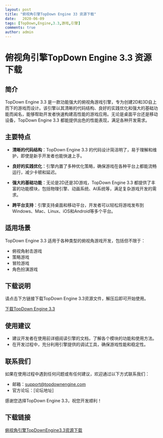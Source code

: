 ```yaml
---
layout: post
title: "俯视角引擎TopDown Engine 33 资源下载"
date:   2020-06-09
tags: [TopDown,Engine,3.3,游戏,引擎]
comments: true
author: admin
---
```

# 俯视角引擎TopDown Engine 3.3 资源下载

## 简介

TopDown Engine 3.3 是一款功能强大的俯视角游戏引擎，专为创建2D和3D自上而下的游戏而设计。该引擎以其清晰的代码结构、良好的实践优化和强大的基础功能而闻名，能够帮助开发者快速构建高性能的游戏应用。无论是桌面平台还是移动设备，TopDown Engine 3.3 都能提供出色的性能表现，满足各种开发需求。

## 主要特点

- **清晰的代码结构**：TopDown Engine 3.3 的代码设计简洁明了，易于理解和维护，即使是新手开发者也能快速上手。
  
- **良好的实践优化**：引擎内置了多种优化策略，确保游戏在各种平台上都能流畅运行，减少卡顿和延迟。

- **强大的基础功能**：无论是2D还是3D游戏，TopDown Engine 3.3 都提供了丰富的功能模块，包括物理引擎、动画系统、AI系统等，满足复杂游戏开发的需求。

- **跨平台支持**：引擎支持桌面和移动平台，开发者可以轻松将游戏发布到Windows、Mac、Linux、iOS和Android等多个平台。

## 适用场景

TopDown Engine 3.3 适用于各种类型的俯视角游戏开发，包括但不限于：

- 俯视角射击游戏
- 策略游戏
- 冒险游戏
- 角色扮演游戏

## 下载说明

请点击下方链接下载TopDown Engine 3.3资源文件，解压后即可开始使用。

[下载TopDown Engine 3.3](下载链接)

## 使用建议

- 建议开发者在使用前详细阅读引擎的文档，了解各个模块的功能和使用方法。
- 在开发过程中，充分利用引擎提供的调试工具，确保游戏性能和稳定性。

## 联系我们

如果在使用过程中遇到任何问题或有任何建议，欢迎通过以下方式联系我们：

- 邮箱：support@topdownengine.com
- 官方论坛：[论坛地址]

感谢您选择TopDown Engine 3.3，祝您开发顺利！

## 下载链接

[俯视角引擎TopDownEngine3.3资源下载](https://pan.quark.cn/s/410be39b7647)